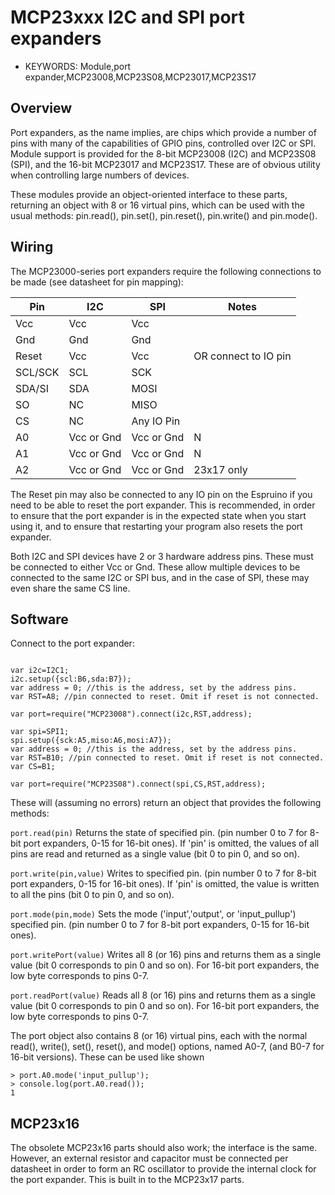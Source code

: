 <!--- Copyright (c) 2015 Spence Konde. See the file LICENSE for copying permission. -->
MCP23xxx I2C and SPI port expanders
========================

* KEYWORDS: Module,port expander,MCP23008,MCP23S08,MCP23017,MCP23S17

Overview
------------------

Port expanders, as the name implies, are chips which provide a number of pins with many of the capabilities of GPIO pins, controlled over I2C or SPI. Module support is provided for the 8-bit MCP23008 (I2C) and MCP23S08 (SPI), and the 16-bit MCP23017 and MCP23S17. These are of obvious utility when controlling large numbers of devices. 

These modules provide an object-oriented interface to these parts, returning an object with 8 or 16 virtual pins, which can be used with the usual methods: pin.read(), pin.set(), pin.reset(), pin.write() and pin.mode(). 

Wiring
------------------
The MCP23000-series port expanders require the following connections to be made (see datasheet for pin mapping):

| Pin      | I2C | SPI | Notes |
|----------|----|----|----|
| Vcc      | Vcc  | Vcc  |   |
| Gnd      | Gnd  | Gnd  | |
| Reset  | Vcc | Vcc  | OR connect to IO pin  |
| SCL/SCK   | SCL  | SCK  | |
| SDA/SI   | SDA  | MOSI  |  |
| SO   | NC  | MISO  ||
| CS   | NC  | Any IO Pin  ||
| A0   | Vcc or Gnd  | Vcc or Gnd  | N  |
| A1   | Vcc or Gnd  | Vcc or Gnd  | N  |
| A2   | Vcc or Gnd  | Vcc or Gnd  | 23x17 only  |

The Reset pin may also be connected to any IO pin on the Espruino if you need to be able to reset the port expander. This is recommended, in order to ensure that the port expander is in the expected state when you start using it, and to ensure that restarting your program also resets the port expander. 

Both I2C and SPI devices have 2 or 3 hardware address pins. These must be connected to either Vcc or Gnd. These allow multiple devices to be connected to the same I2C or SPI bus, and in the case of SPI, these may even share the same CS line. 

Software
-------------

Connect to the port expander:

```

var i2c=I2C1;
i2c.setup({scl:B6,sda:B7});
var address = 0; //this is the address, set by the address pins. 
var RST=A8; //pin connected to reset. Omit if reset is not connected. 

var port=require("MCP23008").connect(i2c,RST,address); 

```

```
var spi=SPI1;
spi.setup({sck:A5,miso:A6,mosi:A7});
var address = 0; //this is the address, set by the address pins. 
var RST=B10; //pin connected to reset. Omit if reset is not connected. 
var CS=B1; 

var port=require("MCP23S08").connect(spi,CS,RST,address); 

```

These will (assuming no errors) return an object that provides the following methods:

`port.read(pin)` Returns the state of specified pin. (pin number 0 to 7 for 8-bit port expanders, 0-15 for 16-bit ones). If 'pin' is omitted,  the values of all pins are read and returned as a single value (bit 0 to pin 0, and so on).

`port.write(pin,value)` Writes to specified pin. (pin number 0 to 7 for 8-bit port expanders, 0-15 for 16-bit ones). If 'pin' is omitted, the value is written to all the pins (bit 0 to pin 0, and so on).

`port.mode(pin,mode)` Sets the mode ('input','output', or 'input_pullup') specified pin. (pin number 0 to 7 for 8-bit port expanders, 0-15 for 16-bit ones).

`port.writePort(value)` Writes all 8 (or 16) pins and returns them as a single value (bit 0 corresponds to pin 0 and so on). For 16-bit port expanders, the low byte corresponds to pins 0-7.

`port.readPort(value)` Reads all 8 (or 16) pins and returns them as a single value (bit 0 corresponds to pin 0 and so on). For 16-bit port expanders, the low byte corresponds to pins 0-7. 

The port object also contains 8 (or 16) virtual pins, each with the normal read(), write(), set(), reset(), and mode() options, named A0-7, (and B0-7 for 16-bit versions). These can be used like shown

```
> port.A0.mode('input_pullup');
> console.log(port.A0.read());
1
```


MCP23x16
------------
The obsolete MCP23x16 parts should also work; the interface is the same. However, an external resistor and capacitor must be connected per datasheet in order to form an RC oscillator to provide the internal clock for the port expander. This is built in to the MCP23x17 parts. 
